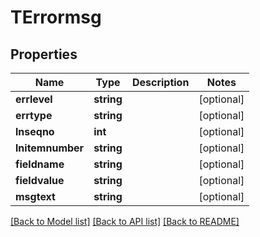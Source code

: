 # TErrormsg

## Properties
Name | Type | Description | Notes
------------ | ------------- | ------------- | -------------
**errlevel** | **string** |  | [optional] 
**errtype** | **string** |  | [optional] 
**lnseqno** | **int** |  | [optional] 
**lnitemnumber** | **string** |  | [optional] 
**fieldname** | **string** |  | [optional] 
**fieldvalue** | **string** |  | [optional] 
**msgtext** | **string** |  | [optional] 

[[Back to Model list]](../README.md#documentation-for-models) [[Back to API list]](../README.md#documentation-for-api-endpoints) [[Back to README]](../README.md)


